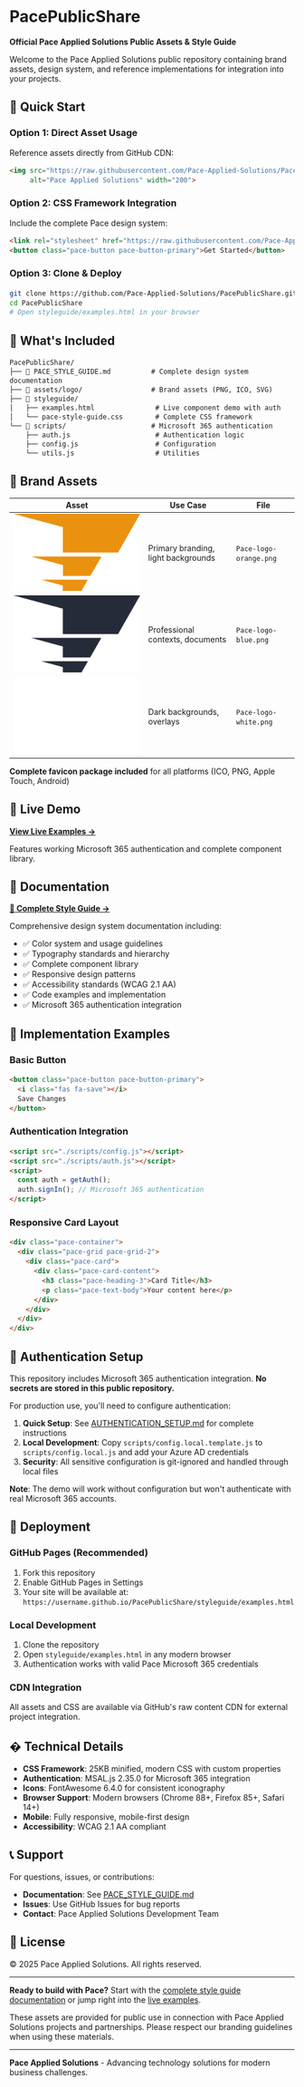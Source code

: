 # PacePublicShare

**Official Pace Applied Solutions Public Assets & Style Guide**

Welcome to the Pace Applied Solutions public repository containing brand assets, design system, and reference implementations for integration into your projects.

## 🚀 Quick Start

### Option 1: Direct Asset Usage
Reference assets directly from GitHub CDN:
```html
<img src="https://raw.githubusercontent.com/Pace-Applied-Solutions/PacePublicShare/main/assets/logo/Pace-logo-orange.png" 
     alt="Pace Applied Solutions" width="200">
```

### Option 2: CSS Framework Integration
Include the complete Pace design system:
```html
<link rel="stylesheet" href="https://raw.githubusercontent.com/Pace-Applied-Solutions/PacePublicShare/main/styleguide/pace-style-guide.css">
<button class="pace-button pace-button-primary">Get Started</button>
```

### Option 3: Clone & Deploy
```bash
git clone https://github.com/Pace-Applied-Solutions/PacePublicShare.git
cd PacePublicShare
# Open styleguide/examples.html in your browser
```

## 📁 What's Included

```
PacePublicShare/
├── 📄 PACE_STYLE_GUIDE.md          # Complete design system documentation
├── 🎨 assets/logo/                 # Brand assets (PNG, ICO, SVG)
├── 🎯 styleguide/
│   ├── examples.html               # Live component demo with auth
│   └── pace-style-guide.css        # Complete CSS framework
└── 🔐 scripts/                     # Microsoft 365 authentication
    ├── auth.js                     # Authentication logic
    ├── config.js                   # Configuration
    └── utils.js                    # Utilities
```

## 🎨 Brand Assets

| Asset | Use Case | File |
|-------|----------|------|
| ![Orange Logo](./assets/logo/Pace-logo-orange.png) | Primary branding, light backgrounds | `Pace-logo-orange.png` |
| ![Blue Logo](./assets/logo/Pace-logo-blue.png) | Professional contexts, documents | `Pace-logo-blue.png` |
| ![White Logo](./assets/logo/Pace-logo-white.png) | Dark backgrounds, overlays | `Pace-logo-white.png` |

**Complete favicon package included** for all platforms (ICO, PNG, Apple Touch, Android)

## 🎯 Live Demo

**[View Live Examples →](./styleguide/examples.html)**

Features working Microsoft 365 authentication and complete component library.

## 📖 Documentation

**[📄 Complete Style Guide →](./PACE_STYLE_GUIDE.md)**

Comprehensive design system documentation including:
- ✅ Color system and usage guidelines  
- ✅ Typography standards and hierarchy
- ✅ Complete component library
- ✅ Responsive design patterns
- ✅ Accessibility standards (WCAG 2.1 AA)
- ✅ Code examples and implementation
- ✅ Microsoft 365 authentication integration

## 🔧 Implementation Examples

### Basic Button
```html
<button class="pace-button pace-button-primary">
  <i class="fas fa-save"></i>
  Save Changes
</button>
```

### Authentication Integration
```html
<script src="./scripts/config.js"></script>
<script src="./scripts/auth.js"></script>
<script>
  const auth = getAuth();
  auth.signIn(); // Microsoft 365 authentication
</script>
```

### Responsive Card Layout
```html
<div class="pace-container">
  <div class="pace-grid pace-grid-2">
    <div class="pace-card">
      <div class="pace-card-content">
        <h3 class="pace-heading-3">Card Title</h3>
        <p class="pace-text-body">Your content here</p>
      </div>
    </div>
  </div>
</div>
```

## 🔐 Authentication Setup

This repository includes Microsoft 365 authentication integration. **No secrets are stored in this public repository.**

For production use, you'll need to configure authentication:

1. **Quick Setup**: See [AUTHENTICATION_SETUP.md](./AUTHENTICATION_SETUP.md) for complete instructions
2. **Local Development**: Copy `scripts/config.local.template.js` to `scripts/config.local.js` and add your Azure AD credentials
3. **Security**: All sensitive configuration is git-ignored and handled through local files

**Note**: The demo will work without configuration but won't authenticate with real Microsoft 365 accounts.

## 🚀 Deployment

### GitHub Pages (Recommended)
1. Fork this repository
2. Enable GitHub Pages in Settings
3. Your site will be available at: `https://username.github.io/PacePublicShare/styleguide/examples.html`

### Local Development
1. Clone the repository
2. Open `styleguide/examples.html` in any modern browser
3. Authentication works with valid Pace Microsoft 365 credentials

### CDN Integration
All assets and CSS are available via GitHub's raw content CDN for external project integration.

## �️ Technical Details

- **CSS Framework**: 25KB minified, modern CSS with custom properties
- **Authentication**: MSAL.js 2.35.0 for Microsoft 365 integration
- **Icons**: FontAwesome 6.4.0 for consistent iconography
- **Browser Support**: Modern browsers (Chrome 88+, Firefox 85+, Safari 14+)
- **Mobile**: Fully responsive, mobile-first design
- **Accessibility**: WCAG 2.1 AA compliant

## 📞 Support

For questions, issues, or contributions:
- **Documentation**: See [PACE_STYLE_GUIDE.md](./PACE_STYLE_GUIDE.md)
- **Issues**: Use GitHub Issues for bug reports
- **Contact**: Pace Applied Solutions Development Team

## 📄 License

© 2025 Pace Applied Solutions. All rights reserved.

---

**Ready to build with Pace?** Start with the [complete style guide documentation](./PACE_STYLE_GUIDE.md) or jump right into the [live examples](./styleguide/examples.html).

These assets are provided for public use in connection with Pace Applied Solutions projects and partnerships. Please respect our branding guidelines when using these materials.

---

**Pace Applied Solutions** - Advancing technology solutions for modern business challenges.
